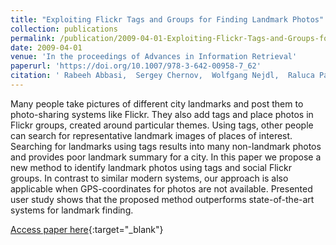```yaml
---
title: "Exploiting Flickr Tags and Groups for Finding Landmark Photos"
collection: publications
permalink: /publication/2009-04-01-Exploiting-Flickr-Tags-and-Groups-for-Finding-Landmark-Photos
date: 2009-04-01
venue: 'In the proceedings of Advances in Information Retrieval'
paperurl: 'https://doi.org/10.1007/978-3-642-00958-7_62'
citation: ' Rabeeh Abbasi,  Sergey Chernov,  Wolfgang Nejdl,  Raluca Paiu,  Steffen Staab, &quot;Exploiting Flickr Tags and Groups for Finding Landmark Photos.&quot; In the proceedings of Advances in Information Retrieval, 2009.'
---
```

Many people take pictures of different city landmarks and post them to photo-sharing systems like Flickr. They also add tags and place photos in Flickr groups, created around particular themes. Using tags, other people can search for representative landmark images of places of interest. Searching for landmarks using tags results into many non-landmark photos and provides poor landmark summary for a city. In this paper we propose a new method to identify landmark photos using tags and social Flickr groups. In contrast to similar modern systems, our approach is also applicable when GPS-coordinates for photos are not available. Presented user study shows that the proposed method outperforms state-of-the-art systems for landmark finding.

[Access paper here](https://doi.org/10.1007/978-3-642-00958-7_62){:target="_blank"}
